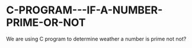 # C-PROGRAM---IF-A-NUMBER-PRIME-OR-NOT
We are using C program to determine weather a number is prime not not?
